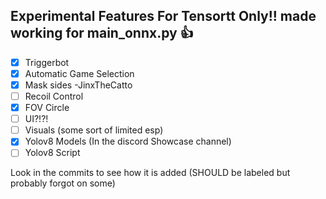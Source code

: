 ## Experimental Features For Tensortt Only!! made working for main_onnx.py 👍
- [x] Triggerbot
- [x] Automatic Game Selection
- [x] Mask sides -JinxTheCatto
- [ ] Recoil Control
- [x] FOV Circle
- [ ] UI?!?!
- [ ] Visuals (some sort of limited esp)
- [x] Yolov8 Models (In the discord Showcase channel)
- [ ] Yolov8 Script

Look in the commits to see how it is added (SHOULD be labeled but probably forgot on some)
